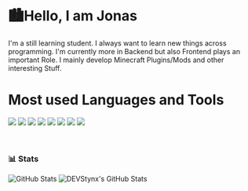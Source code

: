 # 🏙️Hello, I am Jonas

  

I'm a still learning student. I always want to learn new things across programming. I'm currently more in Backend but also Frontend plays an important Role. I mainly develop Minecraft Plugins/Mods and other interesting Stuff.

# Most used Languages and Tools
<p  dir="auto"><a  target="_blank"  rel="noopener noreferrer nofollow"  href="https://camo.githubusercontent.com/3e847197135650693a0bcf2a437d6ac42828ca1604c27f6cb5d9e2b777276147/68747470733a2f2f696d672e736869656c64732e696f2f62616467652f2d48544d4c2d626c75653f7374796c653d666f722d7468652d6261646765266c6f676f3d68746d6c35266c6f676f436f6c6f723d7768697465"><img  src="https://camo.githubusercontent.com/3e847197135650693a0bcf2a437d6ac42828ca1604c27f6cb5d9e2b777276147/68747470733a2f2f696d672e736869656c64732e696f2f62616467652f2d48544d4c2d626c75653f7374796c653d666f722d7468652d6261646765266c6f676f3d68746d6c35266c6f676f436f6c6f723d7768697465"  data-canonical-src="https://img.shields.io/badge/-HTML-blue?style=for-the-badge&amp;logo=html5&amp;logoColor=white"  style="max-width: 100%;"></a>  <a  target="_blank"  rel="noopener noreferrer nofollow"  href="https://camo.githubusercontent.com/c4954076bd411d04bbdedec69a7d768aedb498801b6b1380cd46466769308102/68747470733a2f2f696d672e736869656c64732e696f2f62616467652f2d4353532d626c75653f7374796c653d666f722d7468652d6261646765266c6f676f3d43535333266c6f676f436f6c6f723d7768697465"><img  src="https://camo.githubusercontent.com/c4954076bd411d04bbdedec69a7d768aedb498801b6b1380cd46466769308102/68747470733a2f2f696d672e736869656c64732e696f2f62616467652f2d4353532d626c75653f7374796c653d666f722d7468652d6261646765266c6f676f3d43535333266c6f676f436f6c6f723d7768697465"  data-canonical-src="https://img.shields.io/badge/-CSS-blue?style=for-the-badge&amp;logo=CSS3&amp;logoColor=white"  style="max-width: 100%;"></a>  <a  target="_blank"  rel="noopener noreferrer nofollow"  href="https://camo.githubusercontent.com/a947ffb7b973d421851527d56a98e3bdf8d496e1ec8943a60b7496252d327685/68747470733a2f2f696d672e736869656c64732e696f2f62616467652f2d4a6176617363726970742d626c75653f7374796c653d666f722d7468652d6261646765266c6f676f3d6a617661736372697074266c6f676f436f6c6f723d7768697465"><img  src="https://camo.githubusercontent.com/a947ffb7b973d421851527d56a98e3bdf8d496e1ec8943a60b7496252d327685/68747470733a2f2f696d672e736869656c64732e696f2f62616467652f2d4a6176617363726970742d626c75653f7374796c653d666f722d7468652d6261646765266c6f676f3d6a617661736372697074266c6f676f436f6c6f723d7768697465"  data-canonical-src="https://img.shields.io/badge/-Javascript-blue?style=for-the-badge&amp;logo=javascript&amp;logoColor=white"  style="max-width: 100%;"></a>  <a  target="_blank"  rel="noopener noreferrer nofollow"  href="https://camo.githubusercontent.com/a522f1464ab5ff1959e98e7d2f6119fecf1dff0d17f4377055a26d774141439a/68747470733a2f2f696d672e736869656c64732e696f2f62616467652f2d4a6176612d626c75653f7374796c653d666f722d7468652d6261646765266c6f676f3d6a617661266c6f676f436f6c6f723d7768697465"><img  src="https://camo.githubusercontent.com/a522f1464ab5ff1959e98e7d2f6119fecf1dff0d17f4377055a26d774141439a/68747470733a2f2f696d672e736869656c64732e696f2f62616467652f2d4a6176612d626c75653f7374796c653d666f722d7468652d6261646765266c6f676f3d6a617661266c6f676f436f6c6f723d7768697465"  data-canonical-src="https://img.shields.io/badge/-Java-blue?style=for-the-badge&amp;logo=java&amp;logoColor=white"  style="max-width: 100%;"></a>  <a  target="_blank"  rel="noopener noreferrer nofollow"  href="https://camo.githubusercontent.com/3ac8ef992e913a076ef1840f7ed6a63d69bb80ac0b63bf987e37684180c77fd1/68747470733a2f2f696d672e736869656c64732e696f2f62616467652f2d53514c2d626c75653f7374796c653d666f722d7468652d6261646765266c6f676f3d4d5953514c266c6f676f436f6c6f723d7768697465"><img  src="https://camo.githubusercontent.com/3ac8ef992e913a076ef1840f7ed6a63d69bb80ac0b63bf987e37684180c77fd1/68747470733a2f2f696d672e736869656c64732e696f2f62616467652f2d53514c2d626c75653f7374796c653d666f722d7468652d6261646765266c6f676f3d4d5953514c266c6f676f436f6c6f723d7768697465"  data-canonical-src="https://img.shields.io/badge/-SQL-blue?style=for-the-badge&amp;logo=MYSQL&amp;logoColor=white"  style="max-width: 100%;"></a>  <a  target="_blank"  rel="noopener noreferrer nofollow"  href="https://camo.githubusercontent.com/00ba3d40bf6b288010a071ef5af6ae76852b5869f9224803cc1783380d49bb5f/68747470733a2f2f696d672e736869656c64732e696f2f62616467652f2d4d61726b646f776e2d626c75653f7374796c653d666f722d7468652d6261646765266c6f676f3d4d61726b646f776e266c6f676f436f6c6f723d7768697465"><img  src="https://camo.githubusercontent.com/00ba3d40bf6b288010a071ef5af6ae76852b5869f9224803cc1783380d49bb5f/68747470733a2f2f696d672e736869656c64732e696f2f62616467652f2d4d61726b646f776e2d626c75653f7374796c653d666f722d7468652d6261646765266c6f676f3d4d61726b646f776e266c6f676f436f6c6f723d7768697465"  data-canonical-src="https://img.shields.io/badge/-Markdown-blue?style=for-the-badge&amp;logo=Markdown&amp;logoColor=white"  style="max-width: 100%;"></a>  <a  target="_blank"  rel="noopener noreferrer nofollow"  href="https://camo.githubusercontent.com/9dff08fc00e6ca07c2768ea04e98381e3567089cfab1ea7d0c63cddef9990568/68747470733a2f2f696d672e736869656c64732e696f2f62616467652f2d4a534f4e2d626c75653f7374796c653d666f722d7468652d6261646765266c6f676f3d4a534f4e266c6f676f436f6c6f723d7768697465"><img  src="https://camo.githubusercontent.com/9dff08fc00e6ca07c2768ea04e98381e3567089cfab1ea7d0c63cddef9990568/68747470733a2f2f696d672e736869656c64732e696f2f62616467652f2d4a534f4e2d626c75653f7374796c653d666f722d7468652d6261646765266c6f676f3d4a534f4e266c6f676f436f6c6f723d7768697465"  data-canonical-src="https://img.shields.io/badge/-JSON-blue?style=for-the-badge&amp;logo=JSON&amp;logoColor=white"  style="max-width: 100%;"></a>  <a  target="_blank"  rel="noopener noreferrer nofollow"  href="https://camo.githubusercontent.com/6bda5980c3edd3fb0017f76b2457707cb2a99ae06b921b8ff8b109140d0a1342/68747470733a2f2f696d672e736869656c64732e696f2f62616467652f2d4769742d626c75653f7374796c653d666f722d7468652d6261646765266c6f676f3d476974266c6f676f436f6c6f723d7768697465"><img  src="https://camo.githubusercontent.com/6bda5980c3edd3fb0017f76b2457707cb2a99ae06b921b8ff8b109140d0a1342/68747470733a2f2f696d672e736869656c64732e696f2f62616467652f2d4769742d626c75653f7374796c653d666f722d7468652d6261646765266c6f676f3d476974266c6f676f436f6c6f723d7768697465"  data-canonical-src="https://img.shields.io/badge/-Git-blue?style=for-the-badge&amp;logo=Git&amp;logoColor=white"  style="max-width: 100%;"></a>

<br></p>

### 📊 Stats
![GitHub Stats](https://github-readme-stats.vercel.app/api?username=DEVStynx&theme=dark&show_icons=true&hide_border=true&count_private=true)
<img src="https://github-readme-stats.vercel.app/api/top-langs/?username=DEVStynx&theme=dark&show_icons=true&hide_border=true&layout=compact" alt="DEVStynx's GitHub Stats" />
